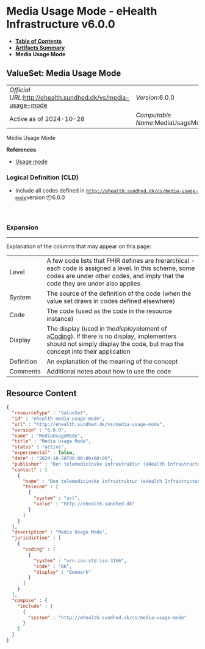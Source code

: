 # Media Usage Mode - eHealth Infrastructure v6.0.0

* [**Table of Contents**](toc.md)
* [**Artifacts Summary**](artifacts.md)
* **Media Usage Mode**

## ValueSet: Media Usage Mode 

| | |
| :--- | :--- |
| *Official URL*:http://ehealth.sundhed.dk/vs/media-usage-mode | *Version*:6.0.0 |
| Active as of 2024-10-28 | *Computable Name*:MediaUsageMode |

 
Media Usage Mode 

 **References** 

* [Usage mode](StructureDefinition-ehealth-media-usage-mode.md)

### Logical Definition (CLD)

* Include all codes defined in [`http://ehealth.sundhed.dk/cs/media-usage-mode`](CodeSystem-ehealth-media-usage-mode.md)version 📦6.0.0

 

### Expansion

-------

 Explanation of the columns that may appear on this page: 

| | |
| :--- | :--- |
| Level | A few code lists that FHIR defines are hierarchical - each code is assigned a level. In this scheme, some codes are under other codes, and imply that the code they are under also applies |
| System | The source of the definition of the code (when the value set draws in codes defined elsewhere) |
| Code | The code (used as the code in the resource instance) |
| Display | The display (used in the*display*element of a[Coding](http://hl7.org/fhir/R4/datatypes.html#Coding)). If there is no display, implementers should not simply display the code, but map the concept into their application |
| Definition | An explanation of the meaning of the concept |
| Comments | Additional notes about how to use the code |



## Resource Content

```json
{
  "resourceType" : "ValueSet",
  "id" : "ehealth-media-usage-mode",
  "url" : "http://ehealth.sundhed.dk/vs/media-usage-mode",
  "version" : "6.0.0",
  "name" : "MediaUsageMode",
  "title" : "Media Usage Mode",
  "status" : "active",
  "experimental" : false,
  "date" : "2024-10-28T00:00:00+00:00",
  "publisher" : "Den telemedicinske infrastruktur (eHealth Infrastructure)",
  "contact" : [
    {
      "name" : "Den telemedicinske infrastruktur (eHealth Infrastructure)",
      "telecom" : [
        {
          "system" : "url",
          "value" : "http://ehealth.sundhed.dk"
        }
      ]
    }
  ],
  "description" : "Media Usage Mode",
  "jurisdiction" : [
    {
      "coding" : [
        {
          "system" : "urn:iso:std:iso:3166",
          "code" : "DK",
          "display" : "Denmark"
        }
      ]
    }
  ],
  "compose" : {
    "include" : [
      {
        "system" : "http://ehealth.sundhed.dk/cs/media-usage-mode"
      }
    ]
  }
}

```
